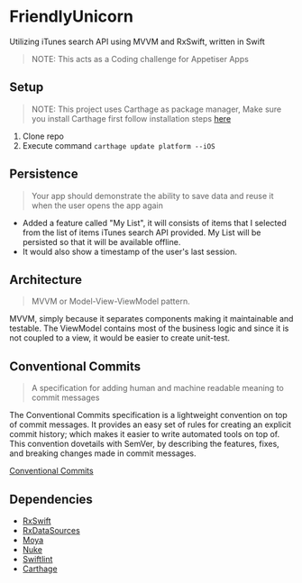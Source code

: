 # FriendlyUnicorn
Utilizing iTunes search API using MVVM and RxSwift, written in Swift

> NOTE: This acts as a Coding challenge for Appetiser Apps

## Setup
> NOTE: This project uses Carthage as package manager, Make sure you install Carthage first follow installation steps [here](https://github.com/Carthage/Carthage#installing-carthage)

1. Clone repo
2. Execute command `carthage update platform --iOS`


## Persistence
> Your app should demonstrate the ability to save data and reuse it when the user opens the app again

- Added a feature called "My List", it will consists of items that I selected from the list of items iTunes search API provided. My List will be persisted so that it will be available offline.
- It would also show a timestamp of the user's last session.

## Architecture
> MVVM or Model-View-ViewModel pattern.

MVVM, simply because it separates components making it maintainable and testable. The ViewModel contains most of the business logic and since it is not coupled to a view, it would be easier to create unit-test.

## Conventional Commits
> A specification for adding human and machine readable meaning to commit messages

The Conventional Commits specification is a lightweight convention on top of commit messages. It provides an easy set of rules for creating an explicit commit history; which makes it easier to write automated tools on top of. This convention dovetails with SemVer, by describing the features, fixes, and breaking changes made in commit messages.

[Conventional Commits](https://www.conventionalcommits.org/en/v1.0.0/)

## Dependencies
- [RxSwift](https://github.com/reactiveX/rxswift)
- [RxDataSources](https://github.com/RxSwiftCommunity/RxDataSources)
- [Moya](https://github.com/Moya/Moya)
- [Nuke](https://github.com/kean/Nuke)
- [Swiftlint](https://github.com/realm/SwiftLint)
- [Carthage](https://github.com/Carthage/Carthage)

